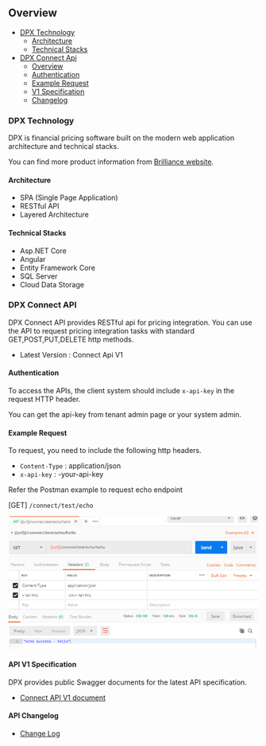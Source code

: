 ## Overview
-  [DPX Technology](#dpx-general)
    -  [Architecture](#architecture)
    -  [Technical Stacks](#tech-stacks)
-  [DPX Connect Api](#connect-api)
    -  [Overview](#connect-api)
    -  [Authentication](#connect-api-auth)
    -  [Example Request](#connect-api-request)
    -  [V1 Specification](#connect-api-specification)
    -  [Changelog](#connect-api-changelog)    

### <span id="dpx-general"></span>DPX Technology
DPX is financial pricing software built on the modern web application architecture and technical stacks.

You can find more product information from [Brilliance website](https://bxfin.com/).

#### <span id="architecture"> Architecture
- SPA (Single Page Application)
- RESTful API
- Layered Architecture

#### <span id="tech-stacks"> Technical Stacks
- Asp.NET Core
- Angular
- Entity Framework Core
- SQL Server
- Cloud Data Storage

### <span id="connect-api"></span>DPX Connect API
DPX Connect API provides RESTful api for pricing integration. You can use the API to request pricing integration tasks with standard GET,POST,PUT,DELETE http methods.

- Latest Version : Connect Api V1

#### <span id="auth"> Authentication
To access the APIs, the client system should include `x-api-key` in the request HTTP header.

You can get the api-key from tenant admin page or your system admin.

#### <span id="connect-api-request"> Example Request

To request, you need to include the following http headers.

- `Content-Type` : application/json
- `x-api-key` : -your-api-key

Refer the Postman example to request echo endpoint

[GET] `/connect/test/echo`

![alt text](images/Connect_APIs_1.PNG "API Key based request")

#### <span id="connect-api-specification"> API V1 Specification

DPX provides public Swagger documents for the latest API specification.

- <a href="https://dev.dpxpricing.com/swagger" target="_blank">Connect API V1 document</a>


#### <span id="connect-api-changelog"> API Changelog
- [Change Log](ApiChangeLog.md)